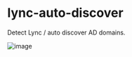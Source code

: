 # lync-auto-discover

Detect Lync / auto discover AD domains.

![image](https://github.com/anmolksachan/lync-auto-discover/assets/60771253/d50f8f10-bb67-4b58-b8d5-5ef1b8588c8e)
